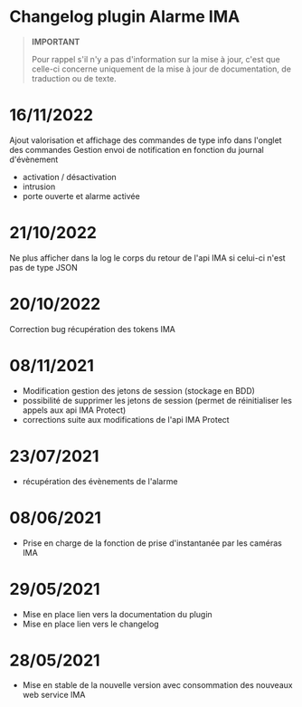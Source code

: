 # Changelog plugin Alarme IMA

>**IMPORTANT**
>
>Pour rappel s'il n'y a pas d'information sur la mise à jour, c'est que celle-ci concerne uniquement de la mise à jour de documentation, de traduction ou de texte.

# 16/11/2022
Ajout valorisation et affichage des commandes de type info dans l'onglet des commandes
Gestion envoi de notification en fonction du journal d'évènement

* activation / désactivation
* intrusion
* porte ouverte et alarme activée

# 21/10/2022
Ne plus afficher dans la log le corps du retour de l'api IMA si celui-ci n'est pas de type JSON

# 20/10/2022
Correction bug récupération des tokens IMA
# 08/11/2021
- Modification gestion des jetons de session (stockage en BDD)
- possibilité de supprimer les jetons de session (permet de réinitialiser les appels aux api IMA Protect)
- corrections suite aux modifications de l'api IMA Protect

# 23/07/2021
- récupération des évènements de l'alarme

# 08/06/2021
- Prise en charge de la fonction de prise d'instantanée par les caméras IMA

# 29/05/2021
- Mise en place lien vers la documentation du plugin
- Mise en place lien vers le changelog

# 28/05/2021
- Mise en stable de la nouvelle version avec consommation des nouveaux web service IMA
